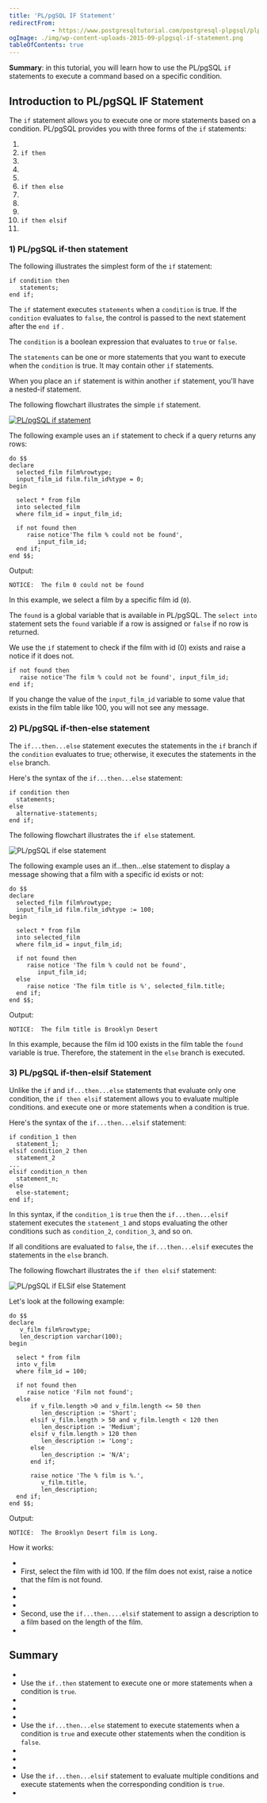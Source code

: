 ```yaml
---
title: 'PL/pgSQL IF Statement'
redirectFrom: 
            - https://www.postgresqltutorial.com/postgresql-plpgsql/plpgsql-if-else-statements/
ogImage: ./img/wp-content-uploads-2015-09-plpgsql-if-statement.png
tableOfContents: true
---
```

<!-- wp:paragraph -->

**Summary**: in this tutorial, you will learn how to use the PL/pgSQL `if` statements to execute a command based on a specific condition.

<!-- /wp:paragraph -->

<!-- wp:heading -->

## Introduction to PL/pgSQL IF Statement

<!-- /wp:heading -->

<!-- wp:paragraph -->

The `if` statement allows you to execute one or more statements based on a condition. PL/pgSQL provides you with three forms of the `if` statements:

<!-- /wp:paragraph -->

<!-- wp:list {"ordered":true} -->

1. <!-- wp:list-item -->
2. `if then`
3. <!-- /wp:list-item -->
4.
5. <!-- wp:list-item -->
6. `if then else`
7. <!-- /wp:list-item -->
8.
9. <!-- wp:list-item -->
10. `if then elsif`
11. <!-- /wp:list-item -->

<!-- /wp:list -->

<!-- wp:heading {"level":3} -->

### 1) PL/pgSQL if-then statement

<!-- /wp:heading -->

<!-- wp:paragraph -->

The following illustrates the simplest form of the `if` statement:

<!-- /wp:paragraph -->

<!-- wp:code {"language":"pgsql"} -->

```
if condition then
   statements;
end if;
```

<!-- /wp:code -->

<!-- wp:paragraph -->

The `if` statement executes `statements` when a `condition` is true. If the `condition` evaluates to `false`, the control is passed to the next statement after the `end if` .

<!-- /wp:paragraph -->

<!-- wp:paragraph -->

The `condition` is a boolean expression that evaluates to `true` or `false`.

<!-- /wp:paragraph -->

<!-- wp:paragraph -->

The `statements` can be one or more statements that you want to execute when the `condition` is true. It may contain other `if` statements.

<!-- /wp:paragraph -->

<!-- wp:paragraph -->

When you place an `if` statement is within another `if` statement, you'll have a nested-if statement.

<!-- /wp:paragraph -->

<!-- wp:paragraph -->

The following flowchart illustrates the simple `if` statement.

<!-- /wp:paragraph -->

<!-- wp:image {"align":"center","id":1353,"linkDestination":"custom"} -->

[![PL/pgSQL if statement](https://www.postgresqltutorial.com/wp-content/uploads/2015/09/plpgsql-if-statement.png)](./img/wp-content-uploads-2015-09-plpgsql-if-statement.png)

<!-- /wp:image -->

<!-- wp:paragraph -->

The following example uses an `if` statement to check if a query returns any rows:

<!-- /wp:paragraph -->

<!-- wp:code {"language":"pgsql"} -->

```
do $$
declare
  selected_film film%rowtype;
  input_film_id film.film_id%type = 0;
begin

  select * from film
  into selected_film
  where film_id = input_film_id;

  if not found then
     raise notice'The film % could not be found',
	    input_film_id;
  end if;
end $$;
```

<!-- /wp:code -->

<!-- wp:paragraph -->

Output:

<!-- /wp:paragraph -->

<!-- wp:code -->

```
NOTICE:  The film 0 could not be found
```

<!-- /wp:code -->

<!-- wp:paragraph -->

In this example, we select a film by a specific film id (`0`).

<!-- /wp:paragraph -->

<!-- wp:paragraph -->

The `found` is a global variable that is available in PL/pgSQL. The `select into` statement sets the `found` variable if a row is assigned or `false` if no row is returned.

<!-- /wp:paragraph -->

<!-- wp:paragraph -->

We use the `if` statement to check if the film with id (0) exists and raise a notice if it does not.

<!-- /wp:paragraph -->

<!-- wp:code {"language":"shell"} -->

```
if not found then
   raise notice'The film % could not be found', input_film_id;
end if;
```

<!-- /wp:code -->

<!-- wp:paragraph -->

If you change the value of the `input_film_id` variable to some value that exists in the film table like 100, you will not see any message.

<!-- /wp:paragraph -->

<!-- wp:heading {"level":3} -->

### 2) PL/pgSQL if-then-else statement

<!-- /wp:heading -->

<!-- wp:paragraph -->

The `if...then...else` statement executes the statements in the `if` branch if the `condition` evaluates to true; otherwise, it executes the statements in the `else` branch.

<!-- /wp:paragraph -->

<!-- wp:paragraph -->

Here's the syntax of the `if...then...else` statement:

<!-- /wp:paragraph -->

<!-- wp:code {"language":"pgsql"} -->

```
if condition then
  statements;
else
  alternative-statements;
end if;
```

<!-- /wp:code -->

<!-- wp:paragraph -->

The following flowchart illustrates the `if else` statement.

<!-- /wp:paragraph -->

<!-- wp:image {"align":"center","id":1350} -->

![PL/pgSQL if else statement](./img/wp-content-uploads-2015-09-plpgsql-if-else-statement.png)

<!-- /wp:image -->

<!-- wp:paragraph -->

The following example uses an if...then...else statement to display a message showing that a film with a specific id exists or not:

<!-- /wp:paragraph -->

<!-- wp:code {"language":"pgsql"} -->

```
do $$
declare
  selected_film film%rowtype;
  input_film_id film.film_id%type := 100;
begin

  select * from film
  into selected_film
  where film_id = input_film_id;

  if not found then
     raise notice 'The film % could not be found',
	    input_film_id;
  else
     raise notice 'The film title is %', selected_film.title;
  end if;
end $$;
```

<!-- /wp:code -->

<!-- wp:paragraph -->

Output:

<!-- /wp:paragraph -->

<!-- wp:code {"language":"shell"} -->

```
NOTICE:  The film title is Brooklyn Desert
```

<!-- /wp:code -->

<!-- wp:paragraph -->

In this example, because the film id 100 exists in the film table the `found` variable is true. Therefore, the statement in the `else` branch is executed.

<!-- /wp:paragraph -->

<!-- wp:heading {"level":3} -->

### 3) PL/pgSQL if-then-elsif Statement

<!-- /wp:heading -->

<!-- wp:paragraph -->

Unlike the `if` and `if...then...else` statements that evaluate only one condition, the `if then elsif` statement allows you to evaluate multiple conditions. and execute one or more statements when a condition is true.

<!-- /wp:paragraph -->

<!-- wp:paragraph -->

Here's the syntax of the `if...then...elsif` statement:

<!-- /wp:paragraph -->

<!-- wp:code {"language":"pgsql"} -->

```
if condition_1 then
  statement_1;
elsif condition_2 then
  statement_2
...
elsif condition_n then
  statement_n;
else
  else-statement;
end if;
```

<!-- /wp:code -->

<!-- wp:paragraph -->

In this syntax, if the `condition_1` is `true` then the `if...then...elsif` statement executes the `statement_1` and stops evaluating the other conditions such as `condition_2`, `condition_3`, and so on.

<!-- /wp:paragraph -->

<!-- wp:paragraph -->

If all conditions are evaluated to `false`, the `if...then...elsif` executes the statements in the `else` branch.

<!-- /wp:paragraph -->

<!-- wp:paragraph -->

The following flowchart illustrates the `if then elsif` statement:

<!-- /wp:paragraph -->

<!-- wp:image {"align":"center","id":1351} -->

![PL/pgSQL if ELSif else Statement](./img/wp-content-uploads-2015-09-if-elsif-else-statement.png)

<!-- /wp:image -->

<!-- wp:paragraph -->

Let's look at the following example:

<!-- /wp:paragraph -->

<!-- wp:code {"language":"pgsql"} -->

```
do $$
declare
   v_film film%rowtype;
   len_description varchar(100);
begin

  select * from film
  into v_film
  where film_id = 100;

  if not found then
     raise notice 'Film not found';
  else
      if v_film.length >0 and v_film.length <= 50 then
		 len_description := 'Short';
	  elsif v_film.length > 50 and v_film.length < 120 then
		 len_description := 'Medium';
	  elsif v_film.length > 120 then
		 len_description := 'Long';
	  else
		 len_description := 'N/A';
	  end if;

	  raise notice 'The % film is %.',
	     v_film.title,
	     len_description;
  end if;
end $$;
```

<!-- /wp:code -->

<!-- wp:paragraph -->

Output:

<!-- /wp:paragraph -->

<!-- wp:code -->

```
NOTICE:  The Brooklyn Desert film is Long.
```

<!-- /wp:code -->

<!-- wp:paragraph -->

How it works:

<!-- /wp:paragraph -->

<!-- wp:list -->

- <!-- wp:list-item -->
- First, select the film with id 100. If the film does not exist, raise a notice that the film is not found.
- <!-- /wp:list-item -->
-
- <!-- wp:list-item -->
- Second, use the `if...then....elsif` statement to assign a description to a film based on the length of the film.
- <!-- /wp:list-item -->

<!-- /wp:list -->

<!-- wp:heading -->

## Summary

<!-- /wp:heading -->

<!-- wp:list -->

- <!-- wp:list-item -->
- Use the `if..then` statement to execute one or more statements when a condition is `true`.
- <!-- /wp:list-item -->
-
- <!-- wp:list-item -->
- Use the `if...then...else` statement to execute statements when a condition is `true` and execute other statements when the condition is `false`.
- <!-- /wp:list-item -->
-
- <!-- wp:list-item -->
- Use the `if...then...elsif` statement to evaluate multiple conditions and execute statements when the corresponding condition is `true`.
- <!-- /wp:list-item -->

<!-- /wp:list -->
